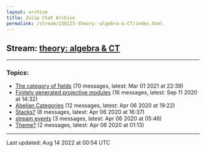 ```yaml
---
layout: archive
title: Zulip Chat Archive
permalink: /stream/230123-theory:-algebra-&-CT/index.html
---
```


## Stream: [theory: algebra & CT](https://mattecapu.github.io/ct-zulip-archive/stream/230123-theory:-algebra-&-CT/index.html)
---

### Topics:

* [The category of fields](topic/topic_The.20category.20of.20fields.html) (70 messages, latest: Mar 01 2021 at 22:39)
* [Finitely generated projective modules](topic/topic_Finitely.20generated.20projective.20modules.html) (16 messages, latest: Sep 11 2020 at 14:32)
* [Abelian Categories](topic/topic_Abelian.20Categories.html) (12 messages, latest: Apr 06 2020 at 19:22)
* [Stacks?](topic/topic_Stacks.3F.html) (8 messages, latest: Apr 06 2020 at 16:37)
* [stream events](topic/topic_stream.20events.html) (3 messages, latest: Apr 06 2020 at 05:46)
* [Theme?](topic/topic_Theme.3F.html) (2 messages, latest: Apr 06 2020 at 01:13)

<hr><p>Last updated: Aug 14 2022 at 00:54 UTC</p>